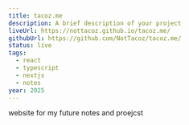 ```yaml
---
title: tacoz.me
description: A brief description of your project
liveUrl: https://nottacoz.github.io/tacoz.me/
githubUrl: https://github.com/NotTacoz/tacoz.me/
status: live
tags:
  - react
  - typescript
  - nextjs
  - notes
year: 2025
---
```

website for my future notes and proejcst
